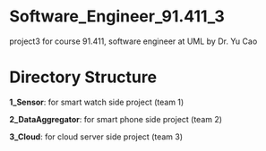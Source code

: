 # Software_Engineer_91.411_3
project3 for course 91.411, software engineer at UML by Dr. Yu Cao


# Directory Structure
**1_Sensor**: for smart watch side project (team 1)

**2_DataAggregator**: for smart phone side project (team 2)

**3_Cloud**: for cloud server side project (team 3)
